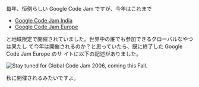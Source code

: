 <!--
title: Stay tuned... Global Google Code Jam 2006 - 秋に開催?
date: 2006-07-19
-->

毎年、恒例らしい Google Code Jam ですが、今年はこれまで

- [Google Code Jam India](http://www.topcoder.com/pl/?module=Static&d1=gicj06&d2=overview)
- [Google Code Jam Europe](http://www.google.com/codejameurope/)

と地域限定で開催されていました。世界中の誰でも参加できるグローバルなやつは果たし
て今年は開催されるのか？と思っていたら、既に終了した Google Code Jam Europe のサ
イトに以下の記述がありました。

![Stay tuned for Global Code Jam 2006, coming this Fall.](http://static.flickr.com/70/193302335_39f32eaaec_o.png)

秋に開催されるみたいですよ。
